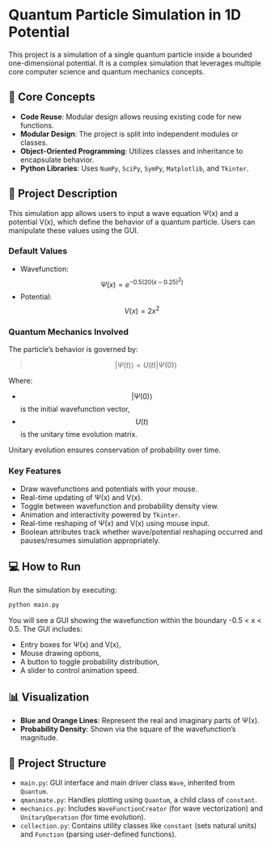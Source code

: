 # Quantum Particle Simulation in 1D Potential

This project is a simulation of a single quantum particle inside a bounded one-dimensional potential. It is a complex simulation that leverages multiple core computer science and quantum mechanics concepts.

## 🔧 Core Concepts

- **Code Reuse**: Modular design allows reusing existing code for new functions.
- **Modular Design**: The project is split into independent modules or classes.
- **Object-Oriented Programming**: Utilizes classes and inheritance to encapsulate behavior.
- **Python Libraries**: Uses `NumPy`, `SciPy`, `SymPy`, `Matplotlib`, and `Tkinter`.

## 📖 Project Description

This simulation app allows users to input a wave equation Ψ(x) and a potential V(x), which define the behavior of a quantum particle. Users can manipulate these values using the GUI.

### Default Values

- Wavefunction:  
  $$\Psi(x) = e^{-0.5(20(x - 0.25)^2)}$$
- Potential:  
  $$V(x) = 2x^2$$

### Quantum Mechanics Involved

The particle’s behavior is governed by:

> $$|\Psi(t)\rangle = U(t) |\Psi(0)\rangle$$

Where:
- $$|\Psi(0)\rangle$$ is the initial wavefunction vector,
- $$U(t)$$ is the unitary time evolution matrix.

Unitary evolution ensures conservation of probability over time.

### Key Features

- Draw wavefunctions and potentials with your mouse.
- Real-time updating of Ψ(x) and V(x).
- Toggle between wavefunction and probability density view.
- Animation and interactivity powered by `Tkinter`.
- Real-time reshaping of Ψ(x) and V(x) using mouse input.
- Boolean attributes track whether wave/potential reshaping occurred and pauses/resumes simulation appropriately.

## 💻 How to Run

Run the simulation by executing:

```bash
python main.py
```

You will see a GUI showing the wavefunction within the boundary -0.5 < x < 0.5. The GUI includes:
- Entry boxes for Ψ(x) and V(x),
- Mouse drawing options,
- A button to toggle probability distribution,
- A slider to control animation speed.

## 📊 Visualization

- **Blue and Orange Lines**: Represent the real and imaginary parts of Ψ(x).
- **Probability Density**: Shown via the square of the wavefunction’s magnitude.

## 🧩 Project Structure

- `main.py`: GUI interface and main driver class `Wave`, inherited from `Quantum`.
- `qmanimate.py`: Handles plotting using `Quantum`, a child class of `constant`.
- `mechanics.py`: Includes `WaveFunctionCreator` (for wave vectorization) and `UnitaryOperation` (for time evolution).
- `collection.py`: Contains utility classes like `constant` (sets natural units) and `Function` (parsing user-defined functions).
